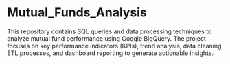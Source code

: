 # Mutual_Funds_Analysis
This repository contains SQL queries and data processing techniques to analyze mutual fund performance using Google BigQuery. The project focuses on key performance indicators (KPIs), trend analysis, data cleaning, ETL processes, and dashboard reporting to generate actionable insights.
